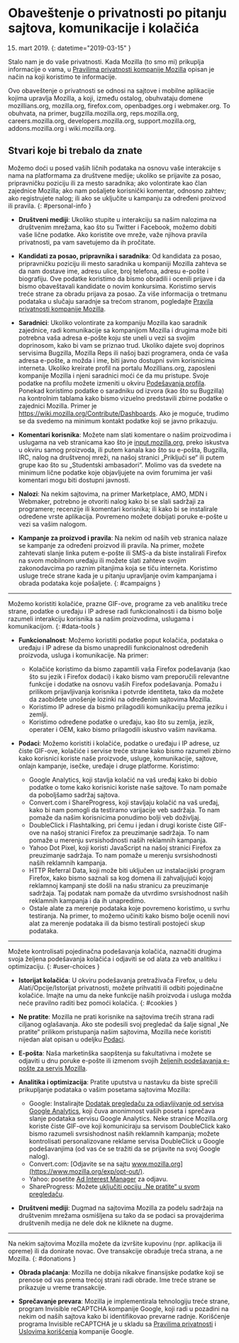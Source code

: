 # Obaveštenje o privatnosti po pitanju sajtova, komunikacije i kolačića

15. mart 2019\.
{: datetime="2019-03-15" }

Stalo nam je do vaše privatnosti. Kada Mozilla (to smo mi) prikuplja informacije o vama, u [Pravilima privatnosti kompanije Mozilla](https://www.mozilla.org/privacy/) opisan je način na koji koristimo te informacije.

Ovo obaveštenje o privatnosti se odnosi na sajtove i mobilne aplikacije kojima upravlja Mozilla, a koji, između ostalog, obuhvataju domene mozillians.org, mozilla.org, firefox.com, openbadges.org i webmaker.org. To obuhvata, na primer, bugzilla.mozilla.org, reps.mozilla.org, careers.mozilla.org, developers.mozilla.org, support.mozilla.org, addons.mozilla.org i wiki.mozilla.org.

## Stvari koje bi trebalo da znate

Možemo doći u posed vaših ličnih podataka na osnovu vaše interakcije s nama na platformama za društvene medije; ukoliko se prijavite za posao, pripravničku poziciju ili za mesto saradnika; ako volontirate kao član zajednice Mozilla; ako nam pošaljete korisnički komentar, odnosno zahtev; ako registrujete nalog; ili ako se uključite u kampanju za određeni proizvod ili pravila. 
{: #personal-info }

* **Društveni mediji**: Ukoliko stupite u interakciju sa našim nalozima na društvenim mrežama, kao što su Twitter i Facebook, možemo dobiti vaše lične podatke. Ako koristite ove mreže, važe njihova pravila privatnosti, pa vam savetujemo da ih pročitate.

* **Kandidati za posao, pripravnika i saradnika**: Od kandidata za posao, pripravničku poziciju ili mesto saradnika u kompaniji Mozilla zahteva se da nam dostave ime, adresu ulice, broj telefona, adresu e-pošte i biografiju. Ove podatke koristimo da bismo obradili i ocenili prijave i da bismo obaveštavali kandidate o novim konkursima. Koristimo servis treće strane za obradu prijava za posao. Za više informacija o tretmanu podataka u slučaju saradnje sa trećom stranom, pogledajte [Pravila privatnosti kompanije Mozilla](https://www.mozilla.org/privacy/).

* **Saradnici**: Ukoliko volontirate za kompaniju Mozilla kao saradnik zajednice, radi komunikacije sa kompanijom Mozilla i drugima može biti potrebna vaša adresa e-pošte koju ste uneli u vezi sa svojim doprinosom, kako bi vam se priznao trud. Ukoliko dajete svoj doprinos servisima Bugzilla, Mozilla Reps ili našoj bazi programera, onda će vaša adresa e-pošte, a možda i ime, biti javno dostupni svim korisnicima interneta. Ukoliko kreirate profil na portalu Mozillians.org, zaposleni kompanije Mozilla i njeni saradnici moći će da mu pristupe. Svoje podatke na profilu možete izmeniti u okviru [Podešavanja profila](https://mozillians.org/user/edit). Ponekad koristimo podatke o saradniku od izvora (kao što su Bugzilla) na kontrolnim tablama kako bismo vizuelno predstavili zbirne podatke o zajednici Mozilla. Primer je <https://wiki.mozilla.org/Contribute/Dashboards>. Ako je moguće, trudimo se da svedemo na minimum kontakt podatke koji se javno prikazuju.

* **Komentari korisnika**: Možete nam slati komentare o našim proizvodima i uslugama na veb stranicama kao što je [input.mozilla.org](https://input.mozilla.org/), preko iskustva u okviru samog proizvoda, ili putem kanala kao što su e-pošta, Bugzilla, IRC, nalog na društvenoj mreži, na našoj stranici „Priključi se“ ili putem grupe kao što su „Studentski ambasadori“. Molimo vas da svedete na minimum lične podatke koje objavljujete na ovim forumima jer vaši komentari mogu biti dostupni javnosti.

* **Nalozi**: Na nekim sajtovima, na primer Marketplace, AMO, MDN i Webmaker, potrebno je otvoriti nalog kako bi se slali sadržaji za programere; recenzije ili komentari korisnika; ili kako bi se instalirale određene vrste aplikacija. Povremeno možete dobijati poruke e-pošte u vezi sa vašim nalogom. 

* **Kampanje za proizvod i pravila**: Na nekim od naših veb stranica nalaze se kampanje za određeni proizvod ili pravila. Na primer, možete zahtevati slanje linka putem e-pošte ili SMS-a da biste instalirali Firefox na svom mobilnom uređaju ili možete slati zahteve svojim zakonodavcima po raznim pitanjima koja se tiču interneta. Koristimo usluge treće strane kada je u pitanju upravljanje ovim kampanjama i obrada podataka koje pošaljete.
{: #campaigns }

---------------------------------------

Možemo koristiti kolačiće, prazne GIF-ove, programe za veb analitiku treće strane, podatke o uređaju i IP adrese radi funkcionalnosti i da bismo bolje razumeli interakciju korisnika sa našim proizvodima, uslugama i komunikacijom.
{: #data-tools }

* **Funkcionalnost**: Možemo koristiti podatke poput kolačića, podataka o uređaju i IP adrese da bismo unapredili funkcionalnost određenih proizvoda, usluga i komunikacije. Na primer:
    * Kolačiće koristimo da bismo zapamtili vaša Firefox podešavanja (kao što su jezik i Firefox dodaci) i kako bismo vam preporučili relevantne funkcije i dodatke na osnovu vaših Firefox podešavanja. Pomažu i prilikom prijavljivanja korisnika i potvrde identiteta, tako da možete da zaobiđete unošenje lozinki na određenim sajtovima Mozilla.
    * Koristimo IP adrese da bismo prilagodili komunikaciju prema jeziku i zemlji.
    * Koristimo određene podatke o uređaju, kao što su zemlja, jezik, operater i OEM, kako bismo prilagodili iskustvo vašim navikama.

* **Podaci**: Možemo koristiti i kolačiće, podatke o uređaju i IP adrese, uz čiste GIF-ove, kolačiće i servise treće strane kako bismo razumeli zbirno kako korisnici koriste naše proizvode, usluge, komunikacije, sajtove, onlajn kampanje, isečke, uređaje i druge platforme. Koristimo:
    * Google Analytics, koji stavlja kolačić na vaš uređaj kako bi dobio podatke o tome kako korisnici koriste naše sajtove. To nam pomaže da poboljšamo sadržaj sajtova.
    * Convert.com i ShareProgress, koji stavljaju kolačić na vaš uređaj, kako bi nam pomogli da testiramo varijacije veb sadržaja. To nam pomaže da našim korisnicima ponudimo bolji veb doživljaj.
    * DoubleClick i Flashtalking, pri čemu i jedan i drugi koriste čiste GIF-ove na našoj stranici Firefox za preuzimanje sadržaja. To nam pomaže u merenju svrsishodnosti naših reklamnih kampanja.
    * Yahoo Dot Pixel, koji koristi JavaScript na našoj stranici Firefox za preuzimanje sadržaja. To nam pomaže u merenju svrsishodnosti naših reklamnih kampanja. 
    * HTTP Referral Data, koji može biti uključen uz instalacijski program Firefox, kako bismo saznali sa kog domena ili zahvaljujući kojoj reklamnoj kampanji ste došli na našu stranicu za preuzimanje sadržaja. Taj podatak nam pomaže da utvrdimo svrsishodnost naših reklamnih kampanja i da ih unapredimo.
    * Ostale alate za merenje podataka koje povremeno koristimo, u svrhu testiranja. Na primer, to možemo učiniti kako bismo bolje ocenili novi alat za merenje podataka ili da bismo testirali postojeći skup podataka.

---------------------------------------

Možete kontrolisati pojedinačna podešavanja kolačića, naznačiti drugima svoja željena podešavanja kolačića i odjaviti se od alata za veb analitiku i optimizaciju. 
{: #user-choices }

* **Istorijat kolačića**: U okviru podešavanja pretraživača Firefox, u delu Alati/Opcije/Istorijat privatnosti, možete prihvatiti ili odbiti pojedinačne kolačiće. Imajte na umu da neke funkcije naših proizvoda i usluga možda neće pravilno raditi bez pomoći kolačića.
{: #cookies }

* **Ne pratite**: Mozilla ne prati korisnike na sajtovima trećih strana radi ciljanog oglašavanja. Ako ste podesili svoj pregledač da šalje signal „Ne pratite“ prilikom pristupanja našim sajtovima, Mozilla neće koristiti nijedan alat opisan u odeljku [Podaci](#data-tools).

* **E-pošta**: Naša marketinška saopštenja su fakultativna i možete se odjaviti u dnu poruke e-pošte ili izmenom svojih [željenih podešavanja e-pošte za servis Mozilla](https://www.mozilla.org/newsletter/recovery/).

* **Analitika i optimizacija**: Pratite uputstva u nastavku da biste sprečili prikupljanje podataka o vašim posetama sajtovima Mozilla:
    *  Google: Instalirajte [Dodatak pregledaču za odjavljivanje od servisa Google Analytics](https://tools.google.com/dlpage/gaoptout), koji čuva anonimnost vaših poseta i sprečava slanje podataka servisu Google Analytics. Neke stranice Mozilla.org koriste čiste GIF-ove koji komuniciraju sa servisom DoubleClick kako bismo razumeli svrsishodnost naših reklamnih kampanja; možete kontrolisati personalizovane reklame servisa DoubleClick u Google podešavanjima (od vas će se tražiti da se prijavite na svoj Google nalog).
    *  Convert.com: [Odjavite se na sajtu www.mozilla.org](https://www.mozilla.org/exp/opt-out/).
    *  Yahoo: posetite [Ad Interest Manager](https://aim.yahoo.com/aim/us/en/optout/) za odjavu.
    *  ShareProgress: Možete [uključiti opciju „Ne pratite“ u svom pregledaču](https://support.mozilla.org/kb/how-do-i-turn-do-not-track-feature).

* **Društveni mediji**: Dugmad na sajtovima Mozilla za podelu sadržaja na društvenim mrežama osmišljena su tako da se podaci sa provajderima društvenih medija ne dele dok ne kliknete na dugme.

---------------------------------------

Na nekim sajtovima Mozilla možete da izvršite kupovinu (npr. aplikacija ili opreme) ili da donirate novac. Ove transakcije obrađuje treća strana, a ne Mozilla. 
{: #donations }

* **Obrada plaćanja**: Mozilla ne dobija nikakve finansijske podatke koji se prenose od vas prema trećoj strani radi obrade. Ime treće strane se prikazuje u vreme transakcije.

* **Sprečavanje prevara**: Mozilla je implementirala tehnologiju treće strane, program Invisible reCAPTCHA kompanije Google, koji radi u pozadini na nekim od naših sajtova kako bi identifikovao prevarne radnje. Korišćenje programa Invisible reCAPTCHA je u skladu sa [Pravilima privatnosti](https://www.google.com/intl/en/policies/privacy/) i [Uslovima korišćenja](https://www.google.com/intl/en/policies/terms/) kompanije Google.
